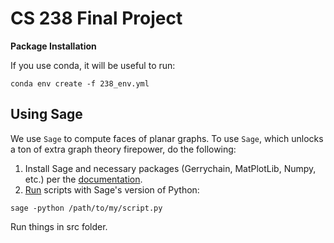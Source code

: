 # CS 238 Final Project

**Package Installation**

If you use conda, it will be useful to run:
```
conda env create -f 238_env.yml
```

## Using Sage

We use `Sage` to compute faces of planar graphs. To use `Sage`, which unlocks a ton of extra graph theory firepower, do the following: 
1) Install Sage and necessary packages (Gerrychain, MatPlotLib, Numpy, etc.) per the [documentation](https://doc.sagemath.org/html/en/installation/index.html). 
2) [Run](https://doc.sagemath.org/html/en/faq/faq-usage.html) scripts with Sage's version of Python:
```
sage -python /path/to/my/script.py
```

Run things in src folder.
